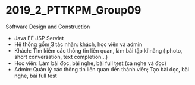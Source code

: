 # 2019_2_PTTKPM_Group09
Software Design and Construction

- Java EE JSP Servlet
- Hệ thống gồm 3 tác nhân: khách, học viên và admin
- Khách: Tìm kiếm các thông tin liên quan, làm bài tập kĩ năng ( photo, short conversation, text completion...)
- Học viên: Làm bài đọc, bài nghe, bài full test (cả nghe và đọc)
- Admin: Quản lý các thông tin liên quan đến thành viên; Tạo bài đọc, bài nghe, bài full test
